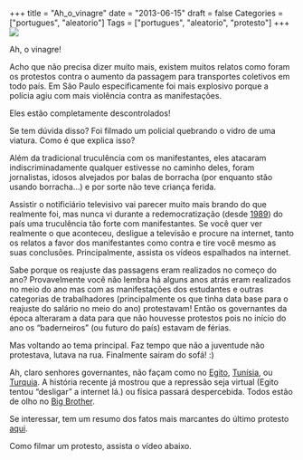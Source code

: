 +++
title = "Ah_o_vinagre"
date = "2013-06-15"
draft = false
Categories = ["portugues", "aleatorio"]
Tags = ["portugues", "aleatorio", "protesto"]
+++
![](/images/vinagre.jpg)

Ah, o vinagre!

Acho que não precisa dizer muito mais, existem muitos relatos como foram
os protestos contra o aumento da passagem para transportes coletivos em
todo país. Em São Paulo especificamente foi mais explosivo porque a
polícia agiu com mais violência contra as manifestações.

Eles estão completamente descontrolados!

Se tem dúvida disso? Foi filmado um policial quebrando o vidro de uma
viatura. Como é que explica isso?

Além da tradicional truculência com os manifestantes, eles atacaram
indiscriminadamente qualquer estivesse no caminho deles, foram
jornalistas, idosos alvejados por balas de borracha (por enquanto stão
usando borracha…) e por sorte não teve criança ferida.

Assistir o notificiário televisivo vai parecer muito mais brando do que
realmente foi, mas nunca vi durante a redemocratização (desde
[1989](http://pt.wikipedia.org/wiki/Elei%C3%A7%C3%A3o_presidencial_no_Brasil_em_1989))
do país uma truculência tão forte com manifestantes. Se você quer ver
realmente o que aconteceu, desligue a televisão e procure na internet,
tanto os relatos a favor dos manifestantes como contra e tire você mesmo
as suas conclusões. Principalmente, assista os vídeos espalhados na
internet.

Sabe porque os reajuste das passagens eram realizados no começo do ano?
Provavelmente você não lembra há alguns anos atrás eram realizados no
meio do ano mas com as manifestações dos estudantes e outras categorias
de trabalhadores (principalmente os que tinha data base para o reajuste
do salário no meio do ano) protestavam! Então os governantes da época
alteraram a data para que não houvesse protestos pois no início do ano
os “baderneiros” (ou futuro do país) estavam de férias.

Mas voltando ao tema principal. Faz tempo que não a juventude não
protestava, lutava na rua. Finalmente sairam do sofá! :)

Ah, claro senhores governantes, não façam como no
[Egito](http://pt.wikipedia.org/wiki/Revolu%C3%A7%C3%A3o_Eg%C3%ADpcia_de_2011),
[Tunísia](http://pt.wikipedia.org/wiki/Revolu%C3%A7%C3%A3o_de_Jasmim),
ou
[Turquia](http://www.jb.com.br/internacional/noticias/2013/06/11/sobe-para-quatro-numero-de-mortos-em-confrontos-na-turquia/).
A história recente já mostrou que a repressão seja virtual (Egito tentou
“desligar” a internet lá.) ou física passará despercebida. Todos estão
de olho no [Big
Brother](http://pt.wikipedia.org/wiki/Nineteen_Eighty-Four).

Se interessar, tem um resumo dos fatos mais marcantes do último protesto
[aqui](http://www.melhorquebacon.com/24-momentos-protesto-sao-paulo/).

Como filmar um protesto, assista o vídeo abaixo.
